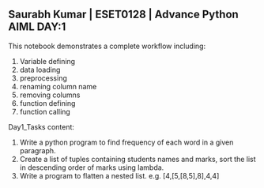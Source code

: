 ## Saurabh Kumar | ESET0128  |   Advance Python AIML DAY:1

This notebook demonstrates a complete workflow including:
1. Variable defining 
2. data loading
3. preprocessing
4. renaming column name
5. removing columns
6. function defining
7. function calling



Day1_Tasks content:
1. Write a python program to find frequency of each word in a given paragraph.
2. Create a list of tuples containing students names and marks, sort the list in descending order of marks using lambda.
3. Write a program to flatten a nested list. e.g. [4,[5,[8,5],8],4,4]
